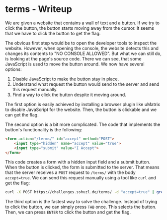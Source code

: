 # terms - Writeup

We are given a website that contains a wall of text and a button.
If we try to click the button, the button starts moving away from the cursor.
It seems that we have to click the button to get the flag.

The obvious first step would be to open the developer tools to inspect the website.
However, when opening the console, the website detects this and changes its contents to "NO CONSOLE ALLOWED".
But what we can still do, is looking at the page's source code.
There we can see, that some JavaScript is used to move the button around.
We now have several options:

1. Disable JavaScript to make the button stay in place.
2. Understand what request the button would send to the server and send this request manually.
3. Find a way to click the button despite it moving around.

The first option is easily achieved by installing a browser plugin like uMatrix to disable JavaScript for the website.
Then, the button is clickable and we can get the flag.

The second option is a bit more complicated.
The code that implements the button's functionality is the following:

```html
<form action="/terms/" id="accept" method="POST">
    <input type="hidden" name="accept" value="true">
    <input type="submit" value="I Accept">
</form>
```

This code creates a form with a hidden input field and a submit button.
When the button is clicked, the form is submitted to the server.
That means that the server receives a `POST` request to `/terms/` with the body `accept=true`.
We can send this request manually using a tool like `curl` and get the flag:

```bash
curl -X POST https://challenges.sshuzl.de/terms/ -d "accept=true" | grep -oh "SSH{.*}"
```

The third option is the fastest way to solve the challenge.
Instead of trying to click the button, we can simply press `TAB` once.
This selects the button.
Then, we can press `ENTER` to click the button and get the flag.
